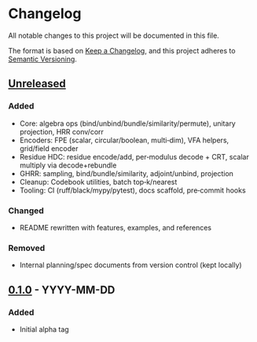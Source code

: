 # Changelog
All notable changes to this project will be documented in this file.

The format is based on [Keep a Changelog](https://keepachangelog.com/en/1.0.0/),
and this project adheres to [Semantic Versioning](https://semver.org/spec/v2.0.0.html).

## [Unreleased]

### Added
- Core: algebra ops (bind/unbind/bundle/similarity/permute), unitary projection, HRR conv/corr
- Encoders: FPE (scalar, circular/boolean, multi‑dim), VFA helpers, grid/field encoder
- Residue HDC: residue encode/add, per‑modulus decode + CRT, scalar multiply via decode+rebundle
- GHRR: sampling, bind/bundle/similarity, adjoint/unbind, projection
- Cleanup: Codebook utilities, batch top‑k/nearest
- Tooling: CI (ruff/black/mypy/pytest), docs scaffold, pre‑commit hooks

### Changed
- README rewritten with features, examples, and references

### Removed
- Internal planning/spec documents from version control (kept locally)

## [0.1.0] - YYYY-MM-DD
### Added
- Initial alpha tag

[Unreleased]: https://github.com/Twistient/hdvec/compare/0.1.0...HEAD
[0.1.0]: https://github.com/Twistient/hdvec/releases/tag/0.1.0
